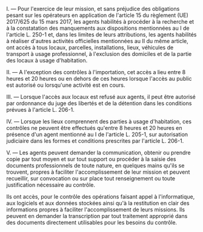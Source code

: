I. ― Pour l'exercice de leur mission, et sans préjudice des obligations pesant sur les opérateurs en application de l'article 15 du règlement (UE) 2017/625 du 15 mars 2017, les agents habilités à procéder à la recherche et à la constatation des manquements aux dispositions mentionnées au I de l'article L. 250-1 et, dans les limites de leurs attributions, les agents habilités à réaliser d'autres activités officielles mentionnées au II du même article, ont accès à tous locaux, parcelles, installations, lieux, véhicules de transport à usage professionnel, à l'exclusion des domiciles et de la partie des locaux à usage d'habitation.

II. ― A l'exception des contrôles à l'importation, cet accès a lieu entre 8 heures et 20 heures ou en dehors de ces heures lorsque l'accès au public est autorisé ou lorsqu'une activité est en cours.

III. ― Lorsque l'accès aux locaux est refusé aux agents, il peut être autorisé par ordonnance du juge des libertés et de la détention dans les conditions prévues à l'article L. 206-1.

IV. ― Lorsque les lieux comprennent des parties à usage d'habitation, ces contrôles ne peuvent être effectués qu'entre 8 heures et 20 heures en présence d'un agent mentionné au I de l'article L. 205-1, sur autorisation judiciaire dans les formes et conditions prescrites par l'article L. 206-1.

V. ― Les agents peuvent demander la communication, obtenir ou prendre copie par tout moyen et sur tout support ou procéder à la saisie des documents professionnels de toute nature, en quelques mains qu'ils se trouvent, propres à faciliter l'accomplissement de leur mission et peuvent recueillir, sur convocation ou sur place tout renseignement ou toute justification nécessaire au contrôle.

Ils ont accès, pour le contrôle des opérations faisant appel à l'informatique, aux logiciels et aux données stockées ainsi qu'à la restitution en clair des informations propres à faciliter l'accomplissement de leurs missions. Ils peuvent en demander la transcription par tout traitement approprié dans des documents directement utilisables pour les besoins du contrôle.
